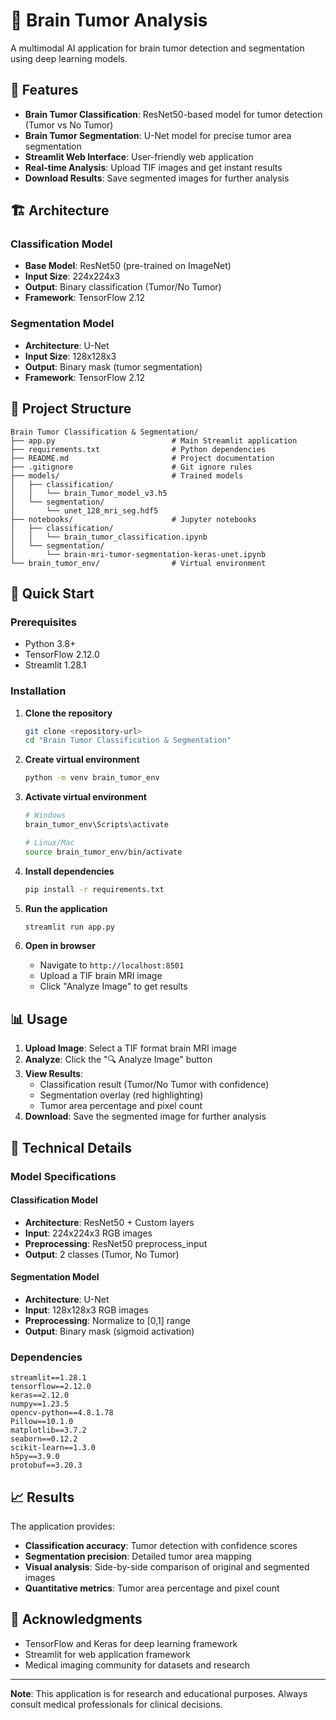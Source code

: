 # 🧠 Brain Tumor Analysis

A multimodal AI application for brain tumor detection and segmentation using deep learning models.

## 🎯 Features

- **Brain Tumor Classification**: ResNet50-based model for tumor detection (Tumor vs No Tumor)
- **Brain Tumor Segmentation**: U-Net model for precise tumor area segmentation
- **Streamlit Web Interface**: User-friendly web application
- **Real-time Analysis**: Upload TIF images and get instant results
- **Download Results**: Save segmented images for further analysis

## 🏗️ Architecture

### Classification Model
- **Base Model**: ResNet50 (pre-trained on ImageNet)
- **Input Size**: 224x224x3
- **Output**: Binary classification (Tumor/No Tumor)
- **Framework**: TensorFlow 2.12

### Segmentation Model
- **Architecture**: U-Net
- **Input Size**: 128x128x3
- **Output**: Binary mask (tumor segmentation)
- **Framework**: TensorFlow 2.12

## 📁 Project Structure

```
Brain Tumor Classification & Segmentation/
├── app.py                          # Main Streamlit application
├── requirements.txt                # Python dependencies
├── README.md                       # Project documentation
├── .gitignore                      # Git ignore rules
├── models/                         # Trained models
│   ├── classification/
│   │   └── brain_Tumor_model_v3.h5
│   └── segmentation/
│       └── unet_128_mri_seg.hdf5
├── notebooks/                      # Jupyter notebooks
│   ├── classification/
│   │   └── brain_tumor_classification.ipynb
│   └── segmentation/
│       └── brain-mri-tumor-segmentation-keras-unet.ipynb
└── brain_tumor_env/                # Virtual environment
```

## 🚀 Quick Start

### Prerequisites

- Python 3.8+
- TensorFlow 2.12.0
- Streamlit 1.28.1

### Installation

1. **Clone the repository**
   ```bash
   git clone <repository-url>
   cd "Brain Tumor Classification & Segmentation"
   ```

2. **Create virtual environment**
   ```bash
   python -m venv brain_tumor_env
   ```

3. **Activate virtual environment**
   ```bash
   # Windows
   brain_tumor_env\Scripts\activate
   
   # Linux/Mac
   source brain_tumor_env/bin/activate
   ```

4. **Install dependencies**
   ```bash
   pip install -r requirements.txt
   ```

5. **Run the application**
   ```bash
   streamlit run app.py
   ```

6. **Open in browser**
   - Navigate to `http://localhost:8501`
   - Upload a TIF brain MRI image
   - Click "Analyze Image" to get results

## 📊 Usage

1. **Upload Image**: Select a TIF format brain MRI image
2. **Analyze**: Click the "🔍 Analyze Image" button
3. **View Results**: 
   - Classification result (Tumor/No Tumor with confidence)
   - Segmentation overlay (red highlighting)
   - Tumor area percentage and pixel count
4. **Download**: Save the segmented image for further analysis

## 🔧 Technical Details

### Model Specifications

#### Classification Model
- **Architecture**: ResNet50 + Custom layers
- **Input**: 224x224x3 RGB images
- **Preprocessing**: ResNet50 preprocess_input
- **Output**: 2 classes (Tumor, No Tumor)

#### Segmentation Model
- **Architecture**: U-Net
- **Input**: 128x128x3 RGB images
- **Preprocessing**: Normalize to [0,1] range
- **Output**: Binary mask (sigmoid activation)

### Dependencies

```
streamlit==1.28.1
tensorflow==2.12.0
keras==2.12.0
numpy==1.23.5
opencv-python==4.8.1.78
Pillow==10.1.0
matplotlib==3.7.2
seaborn==0.12.2
scikit-learn==1.3.0
h5py==3.9.0
protobuf==3.20.3
```

## 📈 Results

The application provides:
- **Classification accuracy**: Tumor detection with confidence scores
- **Segmentation precision**: Detailed tumor area mapping
- **Visual analysis**: Side-by-side comparison of original and segmented images
- **Quantitative metrics**: Tumor area percentage and pixel count


## 🙏 Acknowledgments

- TensorFlow and Keras for deep learning framework
- Streamlit for web application framework
- Medical imaging community for datasets and research

---

**Note**: This application is for research and educational purposes. Always consult medical professionals for clinical decisions. 

